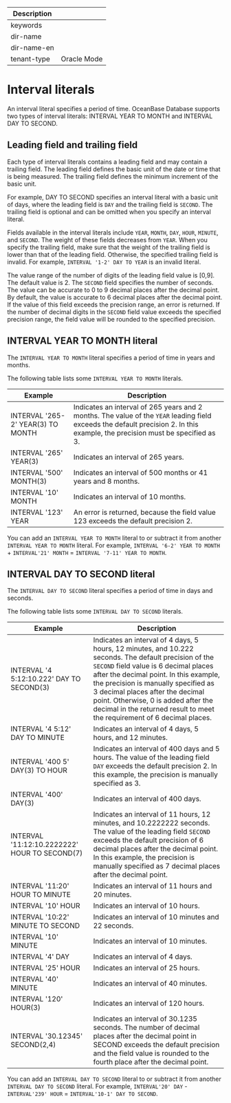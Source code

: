 | Description   |                 |
|---------------|-----------------|
| keywords      |                 |
| dir-name      |                 |
| dir-name-en   |                 |
| tenant-type   | Oracle Mode     |

# Interval literals

An interval literal specifies a period of time. OceanBase Database supports two types of interval literals: INTERVAL YEAR TO MONTH and INTERVAL DAY TO SECOND.

## Leading field and trailing field

Each type of interval literals contains a leading field and may contain a trailing field. The leading field defines the basic unit of the date or time that is being measured. The trailing field defines the minimum increment of the basic unit.

For example, DAY TO SECOND specifies an interval literal with a basic unit of days, where the leading field is `DAY` and the trailing field is `SECOND`. The trailing field is optional and can be omitted when you specify an interval literal.

Fields available in the interval literals include `YEAR`, `MONTH`, `DAY`, `HOUR`, `MINUTE`, and `SECOND`. The weight of these fields decreases from `YEAR`. When you specify the trailing field, make sure that the weight of the trailing field is lower than that of the leading field. Otherwise, the specified trailing field is invalid. For example, `INTERVAL '1-2' DAY TO YEAR` is an invalid literal.

The value range of the number of digits of the leading field value is [0,9]. The default value is 2. The `SECOND` field specifies the number of seconds. The value can be accurate to 0 to 9 decimal places after the decimal point. By default, the value is accurate to 6 decimal places after the decimal point. If the value of this field exceeds the precision range, an error is returned. If the number of decimal digits in the `SECOND` field value exceeds the specified precision range, the field value will be rounded to the specified precision.

## INTERVAL YEAR TO MONTH literal

The `INTERVAL YEAR TO MONTH` literal specifies a period of time in years and months.

The following table lists some `INTERVAL YEAR TO MONTH` literals.

| Example | Description |
|-----------------------------------|-------------------------------------------------------|
| INTERVAL '265-2' YEAR(3) TO MONTH | Indicates an interval of 265 years and 2 months. The value of the `YEAR` leading field exceeds the default precision 2. In this example, the precision must be specified as 3. |
| INTERVAL '265' YEAR(3) | Indicates an interval of 265 years.  |
| INTERVAL '500' MONTH(3) | Indicates an interval of 500 months or 41 years and 8 months.  |
| INTERVAL '10' MONTH | Indicates an interval of 10 months.  |
| INTERVAL '123' YEAR | An error is returned, because the field value 123 exceeds the default precision 2.  |

You can add an `INTERVAL YEAR TO MONTH` literal to or subtract it from another `INTERVAL YEAR TO MONTH` literal. For example, `INTERVAL '6-2' YEAR TO MONTH` + `INTERVAL'21' MONTH` = `INTERVAL '7-11' YEAR TO MONTH`.

## INTERVAL DAY TO SECOND literal

The `INTERVAL DAY TO SECOND` literal specifies a period of time in days and seconds.

The following table lists some `INTERVAL DAY TO SECOND` literals.

| Example | Description |
|-----------------------------------------------|-----------------------------------------------------------------------------------------------------|
| INTERVAL '4 5:12:10.222' DAY TO SECOND(3) | Indicates an interval of 4 days, 5 hours, 12 minutes, and 10.222 seconds. The default precision of the `SECOND` field value is 6 decimal places after the decimal point. In this example, the precision is manually specified as 3 decimal places after the decimal point. Otherwise, 0 is added after the decimal in the returned result to meet the requirement of 6 decimal places.  |
| INTERVAL '4 5:12' DAY TO MINUTE | Indicates an interval of 4 days, 5 hours, and 12 minutes. |
| INTERVAL '400 5' DAY(3) TO HOUR | Indicates an interval of 400 days and 5 hours. The value of the leading field `DAY` exceeds the default precision 2. In this example, the precision is manually specified as 3.  |
| INTERVAL '400' DAY(3) | Indicates an interval of 400 days.  |
| INTERVAL '11:12:10.2222222' HOUR TO SECOND(7) | Indicates an interval of 11 hours, 12 minutes, and 10.2222222 seconds. The value of the leading field `SECOND` exceeds the default precision of 6 decimal places after the decimal point. In this example, the precision is manually specified as 7 decimal places after the decimal point.  |
| INTERVAL '11:20' HOUR TO MINUTE | Indicates an interval of 11 hours and 20 minutes.  |
| INTERVAL '10' HOUR | Indicates an interval of 10 hours. |
| INTERVAL '10:22' MINUTE TO SECOND | Indicates an interval of 10 minutes and 22 seconds.  |
| INTERVAL '10' MINUTE | Indicates an interval of 10 minutes.  |
| INTERVAL '4' DAY | Indicates an interval of 4 days.  |
| INTERVAL '25' HOUR | Indicates an interval of 25 hours.  |
| INTERVAL '40' MINUTE | Indicates an interval of 40 minutes.  |
| INTERVAL '120' HOUR(3) | Indicates an interval of 120 hours.  |
| INTERVAL '30.12345' SECOND(2,4) | Indicates an interval of 30.1235 seconds. The number of decimal places after the decimal point in SECOND exceeds the default precision and the field value is rounded to the fourth place after the decimal point.  |

You can add an `INTERVAL DAY TO SECOND` literal to or subtract it from another `INTERVAL DAY TO SECOND` literal. For example, `INTERVAL'20' DAY` - `INTERVAL'239' HOUR` = `INTERVAL'10-1' DAY TO SECOND`.
